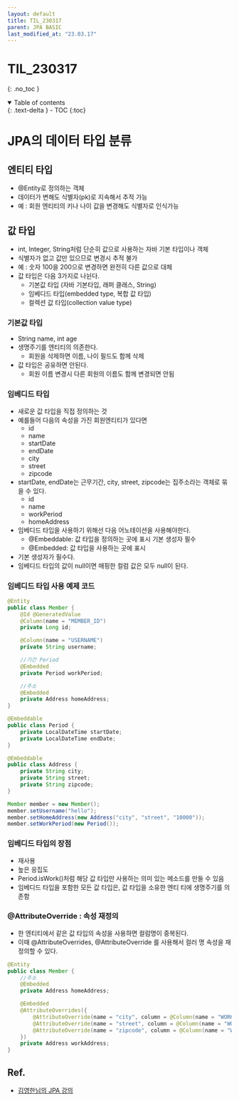 ```yaml
---
layout: default
title: TIL_230317
parent: JPA BASIC
last_modified_at: "23.03.17"
---
```


# TIL_230317
{: .no_toc }

<details open markdown="block">
  <summary>
    Table of contents
  </summary>
  {: .text-delta }
- TOC
{:toc}
</details>

# JPA의 데이터 타입 분류

## 엔티티 타입
- @Entity로 정의하는 객체
- 데이터가 변해도 식별자(pk)로 지속해서 추적 가능
- 예 : 회원 엔티티의 키나 나이 값을 변경해도 식별자로 인식가능

## 값 타입
- int, Integer, String처럼 단순히 값으로 사용하는 자바 기본 타입이나 객체
- 식별자가 없고 값만 있으므로 변경시 추적 불가
- 예 : 숫자 100을 200으로 변경하면 완전히 다른 값으로 대체
- 값 타입은 다음 3가지로 나뉜다.
	- 기본값 타입 (자바 기본타입, 래퍼 클래스, String)
	- 임베디드 타입(embedded type, 복합 값 타입)
	- 컬렉션 값 타입(collection value type)

### 기본값 타입 
- String name, int age
- 생명주기를 엔티티의 의존한다.
	- 회원을 삭제하면 이름, 나이 필드도 함께 삭제
- 값 타입은 공유하면 안된다.
	- 회원 이름 변경시 다른 회원의 이름도 함께 변경되면 안됨

### 임베디드 타입
- 새로운 값 타입을 직접 정의하는 것
- 예를들어 다음의 속성을 가진 회원엔티티가 있다면 
	- id
	- name
	- startDate
	- endDate
	- city
	- street
	- zipcode
- startDate, endDate는 근무기간, city, street, zipcode는 집주소라는 객체로 묶을 수 있다.
	- id
	- name
	- workPeriod
	- homeAddress
- 임베디드 타입을 사용하기 위해선 다음 어노테이션을 사용해야한다.
	- @Embeddable: 값 타입을 정의하는 곳에 표시 기본 생성자 필수
	- @Embedded: 값 타입을 사용하는 곳에 표시
- 기본 생성자가 필수다.
- 임베디드 타입의 값이 null이면 매핑한 컬럼 값은 모두 null이 된다.

### 임베디드 타입 사용 예제 코드

```java
@Entity
public class Member {
	@Id @GeneratedValue
	@Column(name = "MEMBER_ID")
	private Long id;

	@Column(name = "USERNAME")
	private String username;

	//기간 Period
	@Embedded
	private Period workPeriod;

	//주소
	@Embedded
	private Address homeAddress;
}
```

```java
@Embeddable
public class Period {
	private LocalDateTime startDate;
	private LocalDateTime endDate;
}
```

```java
@Embeddable
public class Address {
	private String city;
	private String street;
	private String zipcode;
}
```

```java
Member member = new Member();
member.setUsername("hello");
member.setHomeAddress(new Address("city", "street", "10000"));
member.setWorkPeriod(new Period());
```


### 임베디드 타입의 장점
- 재사용
- 높은 응집도
- Period.isWork()처럼 해당 값 타입만 사용하는 의미 있는 메소드를 만들 수 있음
- 임베디드 타입을 포함한 모든 값 타입은, 값 타입을 소유한 엔티 티에 생명주기를 의존함

### @AttributeOverride : 속성 재정의
- 한 엔티티에서 같은 값 타입의 속성을 사용하면 컬럼명이 중복된다.
- 이때 @AttributeOverrides, @AttributeOverride 를 사용해서 컬러 명 속성을 재정의할 수 있다.

```java
@Entity
public class Member {
	//주소
	@Embedded
	private Address homeAddress;

	@Embedded
	@AttributeOverrides({
		@AttributeOverride(name = "city", column = @Column(name = "WORK_CITY")),
		@AttributeOverride(name = "street", column = @Column(name = "WORK_STREET")),
		@AttributeOverride(name = "zipcode", column = @Column(name = "WORK_ZIPCODE")),
	})
	private Address workAddress;
}
```

## Ref.
- <a href="https://www.inflearn.com/course/ORM-JPA-Basic/dashboard">김영한님의 JPA 강의</a>
